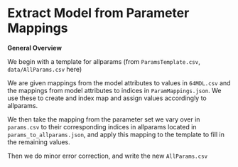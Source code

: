 # Extract Model from Parameter Mappings

**General Overview**

We begin with a template for allparams (from `ParamsTemplate.csv`, `data/AllParams.csv` here)

We are given mappings from the model attributes to values in `64MDL.csv` and the mappings from model attributes to indices in `ParamMappings.json`.  We use these to create and index map and assign values accordingly to allparams.

We then take the mapping from the parameter set we vary over in `params.csv` to their corresponding indices in allparams located in `params_to_allparams.json`, and apply this mapping to the template to fill in the remaining values.

Then we do minor error correction, and write the new `AllParams.csv`
